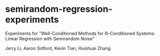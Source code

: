 # semirandom-regression-experiments
Experiments for "Well-Conditioned Methods for Ill-Conditioned Systems: Linear Regression with Semirandom Noise"

Jerry Li, Aaron Sidford, Kevin Tian, Huishuai Zhang
